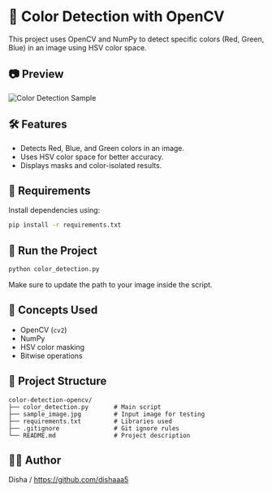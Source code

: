 # 🎨 Color Detection with OpenCV

This project uses OpenCV and NumPy to detect specific colors (Red, Green, Blue) in an image using HSV color space.

## 📷 Preview

![Color Detection Sample](sample_image.jpg)

## 🛠️ Features
- Detects Red, Blue, and Green colors in an image.
- Uses HSV color space for better accuracy.
- Displays masks and color-isolated results.

## 🧪 Requirements

Install dependencies using:
```bash
pip install -r requirements.txt
```

## 🚀 Run the Project

```bash
python color_detection.py
```

Make sure to update the path to your image inside the script.

## 🧠 Concepts Used

- OpenCV (`cv2`)
- NumPy
- HSV color masking
- Bitwise operations

## 📁 Project Structure

```
color-detection-opencv/
├── color_detection.py       # Main script
├── sample_image.jpg         # Input image for testing
├── requirements.txt         # Libraries used
├── .gitignore               # Git ignore rules
└── README.md                # Project description
```

## 🙋‍♂️ Author

Disha / https://github.com/dishaaa5
